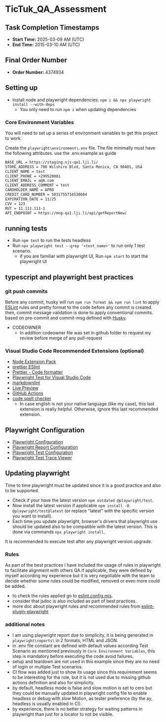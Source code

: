 # TicTuk_QA_Assessment

## Task Completion Timestamps

- **Start Time:** 2025-03-09 AM (UTC)
- **End Time:** 2015-03-10 AM (UTC)

## Final Order Number

- **Order Number:** 4374934

## Setting up

- Install node and playwright dependencies: `npm i && npx playwright install --with-deps`
  - You only need to run `npm i` when updating dependencies

### Core Environment Variables

You will need to set up a series of environment variables to get this project to work.

Create the `playwright\environment\.env` file. The file minimally must have the following attributes. use the .env.example as guide

```bash
BASE_URL = https://staging.njs-qa1.lji.li/
STORE_ADDRESS = 700 Wilshire Blvd, Santa Monica, CA 90401, USA
CLIENT_NAME = test
CLIENT_PHONE = +299520081
CLIENT_EMAIL = a@A.com
CLIENT_ADDRESS_COMMENT = test
CARDHOLDER_NAME = APRO
CREDIT_CARD_NUMBER = 5031755734530604
EXPIRATION_DATE = 11/25
CVV = 123
RUT = 11.111.111-1
API_ENDPOINT = https://mng-qa1.lji.li/api/getReportNew/
```

## running tests

- Run `npm test` to run the tests headless
- Run `npx playwright test --grep '<test_name>'` to run only 1 test scenario.
  - if you are familiar with playwright UI, Run `npm start` to start the playwright UI

## typescript and playwright best practices

### git push commits

Before any commit, husky will run `npm run format && npm run lint` to apply [ESLint](https://eslint.org/) rules and pretty format to the code before any commit is created. then, commit message validation is done to apply conventional commits. based on pre-commit and commit-msg defined with [Husky](https://typicode.github.io/husky/).

- CODEOWNER
  - In addition codeowner file was set in github folder to request my review before merge of any pull-request

### Visual Studio Code Recommended Extensions (optional)

- [Node Extension Pack](https://marketplace.visualstudio.com/items?itemName=waderyan.nodejs-extension-pack)
- [prettier ESlint](https://marketplace.visualstudio.com/items?itemName=rvest.vs-code-prettier-eslint)
- [Prettier - Code formatter](https://marketplace.visualstudio.com/items?itemName=esbenp.prettier-vscode)
- [Playwright Test for Visual Studio Code](https://marketplace.visualstudio.com/items?itemName=ms-playwright.playwright)
- [markdownlint](https://marketplace.visualstudio.com/items?itemName=DavidAnson.vscode-markdownlint)
- [Live Preview](https://marketplace.visualstudio.com/items?itemName=ms-vscode.live-server)
- [GitHub Actions](https://marketplace.visualstudio.com/items?itemName=GitHub.vscode-github-actions)
- [code spell checker](https://marketplace.visualstudio.com/items?itemName=streetsidesoftware.code-spell-checker)
  - In case english is not your native language (like my case), this last extension is really helpful. Otherwise, ignore this last recommended extension.

## Playwright Configuration

- [Playwright Configuration](https://playwright.dev/docs/test-configuration.)
- [Playwright Report Configuration](https://playwright.dev/docs/test-reporters)
- [Playwright Test Configuration](https://playwright.dev/docs/api/class-testoptions)
- [Playwright Test Trace Viewer](https://playwright.dev/docs/trace-viewer)

## Updating playwright

Time to time playwright must be updated since it is a good practice and also to be supported.

- Check if your have the latest version `npm outdated @playwright/test`.
- Now install the latest version if applicable `npm install -D @playwright/test@latest` (or replace "latest" with the specific version you want to install).
- Each time you update playwright, browser's drivers that playwright use should be updated also to be compatible with the latest version. This is done via commands `npx playwright install`.

It is recommended to execute test after any playwright version upgrade.

### Rules

As part of the best practices I have included the usage of rules in playwright to facilitate alignment with others QA if applicable, they were defined by myself according my experience but it is very negotiable with the team to decide whether some rules could be modified, removed or even more could be added.

- to check the rules applied go to [eslint.config.mjs](eslint.config.mjs).
- consider that jsdoc is also included as part of best practices.
- more doc about playwright rules and recommended rules from [eslint-plugin-playwright](https://github.com/playwright-community/eslint-plugin-playwright#readme)

### additional notes

- I am using playwright report due to simplicity, it is being generated in  `playwright\reports\` in 2 formats, HTML and JSON.
- in .env file constant are defined with default values according Test Scenario as mentioned previously in `Core Environment Variables`, this step is mandatory before executing the code avoid failures.
- setup and teardown are not used in this example since they are no need of login or multiple Test scenarios.
- CI flow was added just to show its usage since this requirement seems to be interesting for the role, but it is not used due to missing github actions definition and also for simplicity.
- by default, headless mode is false and slow motion is set to cero but they could be manually updated in playwright config file to enable headless or debug with slow Motion, as tester preference (by the ay, headless is usually enabled in CI).
- by experience, there is no better strategy for waiting patterns in playwright than just for a locator to not be visible.
